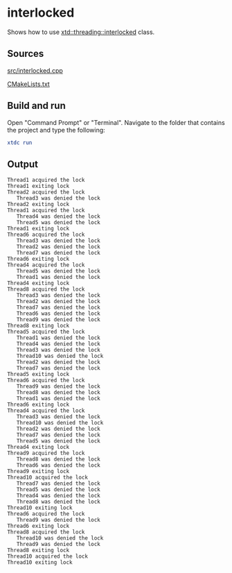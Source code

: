 # interlocked

Shows how to use [xtd::threading::interlocked](https://gammasoft71.github.io/xtd/reference_guides/latest/classxtd_1_1threading_1_1interlocked.html) class.

## Sources

[src/interlocked.cpp](src/interlocked.cpp)

[CMakeLists.txt](CMakeLists.txt)

## Build and run

Open "Command Prompt" or "Terminal". Navigate to the folder that contains the project and type the following:

```cmake
xtdc run
```

## Output

```
Thread1 acquired the lock
Thread1 exiting lock
Thread2 acquired the lock
   Thread3 was denied the lock
Thread2 exiting lock
Thread1 acquired the lock
   Thread4 was denied the lock
   Thread5 was denied the lock
Thread1 exiting lock
Thread6 acquired the lock
   Thread3 was denied the lock
   Thread2 was denied the lock
   Thread7 was denied the lock
Thread6 exiting lock
Thread4 acquired the lock
   Thread5 was denied the lock
   Thread1 was denied the lock
Thread4 exiting lock
Thread8 acquired the lock
   Thread3 was denied the lock
   Thread2 was denied the lock
   Thread7 was denied the lock
   Thread6 was denied the lock
   Thread9 was denied the lock
Thread8 exiting lock
Thread5 acquired the lock
   Thread1 was denied the lock
   Thread4 was denied the lock
   Thread3 was denied the lock
   Thread10 was denied the lock
   Thread2 was denied the lock
   Thread7 was denied the lock
Thread5 exiting lock
Thread6 acquired the lock
   Thread9 was denied the lock
   Thread8 was denied the lock
   Thread1 was denied the lock
Thread6 exiting lock
Thread4 acquired the lock
   Thread3 was denied the lock
   Thread10 was denied the lock
   Thread2 was denied the lock
   Thread7 was denied the lock
   Thread5 was denied the lock
Thread4 exiting lock
Thread9 acquired the lock
   Thread8 was denied the lock
   Thread6 was denied the lock
Thread9 exiting lock
Thread10 acquired the lock
   Thread7 was denied the lock
   Thread5 was denied the lock
   Thread4 was denied the lock
   Thread8 was denied the lock
Thread10 exiting lock
Thread6 acquired the lock
   Thread9 was denied the lock
Thread6 exiting lock
Thread8 acquired the lock
   Thread10 was denied the lock
   Thread9 was denied the lock
Thread8 exiting lock
Thread10 acquired the lock
Thread10 exiting lock
```
